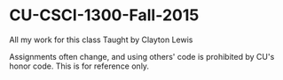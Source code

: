# CU-CSCI-1300-Fall-2015
All my work for this class
Taught by Clayton Lewis

Assignments often change, and using others' code is prohibited by CU's honor code. This is for reference only.
